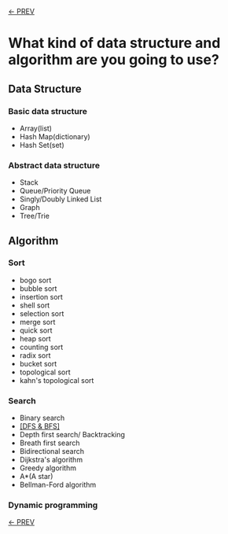 [<- PREV](../README.md)

# What kind of data structure and algorithm are you going to use?
## Data Structure
### Basic data structure
- Array(list)
- Hash Map(dictionary)
- Hash Set(set)

### Abstract data structure
- Stack
- Queue/Priority Queue
- Singly/Doubly Linked List
- Graph
- Tree/Trie

## Algorithm
### Sort
- bogo sort
- bubble sort
- insertion sort
- shell sort
- selection sort
- merge sort
- quick sort
- heap sort
- counting sort
- radix sort
- bucket sort
- topological sort
- kahn's topological sort
### Search
- Binary search
- [[DFS & BFS]](DFS_BFS.md)
- Depth first search/ Backtracking
- Breath first search
- Bidirectional search
- Dijkstra's algorithm
- Greedy algorithm
- A*(A star)
- Bellman-Ford algorithm
### Dynamic programming

[<- PREV](../README.md)
